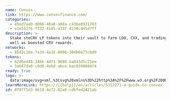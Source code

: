 ```yaml
---
name: Convex
link: https://www.convexfinance.com/
categories:
  - 45ed7aa0-d088-48a8-a88a-c43ba0931783
  - e1e552f6-ff37-4185-a33f-4230cd45d7ff
description: >-
  Stake steCRV LP tokens into their vault to farm LDO, CVX, and trading fees, as
  well as boosted CRV rewards.
networks:
  - 85d2c16e-7a34-4a16-8996-304b6673c6d0
tokens:
  - 62d6e448-346b-4d71-9688-6a043d5c25ee
  - 3a647da0-c0d8-4ebd-abce-bac0390880f4
ready: true
logo: >-
  data:image/svg+xml,%3Csvg%20xmlns%3D%22http%3A%2F%2Fwww.w3.org%2F2000%2Fsvg%22%20width%3D%2248%22%20height%3D%2249%22%20fill%3D%22none%22%3E%3Ccircle%20cx%3D%2224%22%20cy%3D%2225%22%20r%3D%2224%22%20fill%3D%22%233A3A3A%22%2F%3E%3Cpath%20fill%3D%22%23FE5958%22%20d%3D%22M29.643%2027.786h-1.857v7.428h1.857v-7.428Zm-10.214%202.785h2.785V38H19.43v-7.43Zm5.571%200h1.857V38H25v-7.43Z%22%2F%3E%3Cpath%20fill%3D%22%23F4BA3D%22%20d%3D%22M17.571%2025H12v7.429h2.786v2.785h4.643v-7.428H17.57V25Z%22%2F%3E%3Cpath%20fill%3D%22%2360D9A3%22%20d%3D%22M19.429%2014.786h-4.643v2.785H12V25h5.571v-2.786h1.858v-7.428Z%22%2F%3E%3Cpath%20fill%3D%22%231283FC%22%20d%3D%22M19.429%2012h2.785v7.429H19.43V12Zm8.357%202.786h1.857v7.428h-1.857v-7.428ZM26.857%2012H25v7.429h1.857V12Z%22%2F%3E%3Cpath%20fill%3D%22%23fff%22%20d%3D%22M26.857%2012h-5.571v2.786h-4.643v2.785h-2.786V32.43h2.786v2.785h4.643V38h5.571v-1.857h5.572v-2.786h2.785v-5.571h-5.571v2.785h-2.786v1.858h-4.643v-2.786H19.43v-9.286h2.785v-2.786h4.643v1.858h2.786v2.785h5.571v-5.571H32.43v-2.786h-5.572V12Z%22%2F%3E%3C%2Fsvg%3E
learnMoreLink: https://{{help}}/en/articles/5312271-a-guide-to-convex-finance
id: 0797f5d3-0619-4e72-82a6-cdbfed2421ab
---
```

